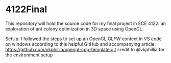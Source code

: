 # 4122Final
This repository will hold the source code for my final project in ECE 4122: an exploration of ant colony optimization in 3D space using OpenGL.

SetUp:
I followed the steps to set up an OpenGL GLFW context in VS code on windows according to this helpful GitHub and accompanying article:
https://github.com/vkphillia/opengl-cpp-template.git
credit to @vkphillia for the environment setup
